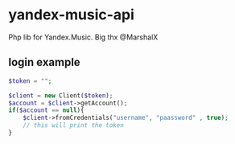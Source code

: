 # yandex-music-api
Php lib for Yandex.Music. Big thx @MarshalX

## login example

```php
$token = "";

$client = new Client($token);
$account = $client->getAccount();
if($account == null){
    $client->fromCredentials("username", "paassword" , true);
    // this will print the token
}
```
